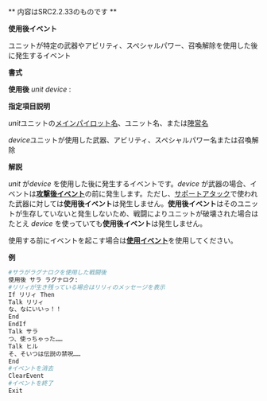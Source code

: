 ** 内容はSRC2.2.33のものです **

**使用後イベント**

ユニットが特定の武器やアビリティ、スペシャルパワー、召喚解除を使用した後に発生するイベント

**書式**

**使用後** *unit device* :

**指定項目説明**

*unit*ユニットの[メインパイロット名](メインパイロット名.md)、ユニット名、または[陣営名](陣営名.md)

*device*ユニットが使用した武器、アビリティ、スペシャルパワー名または召喚解除

**解説**

*unit* が*device* を使用した後に発生するイベントです。*device* が武器の場合、イベントは[**攻撃後イベント**](攻撃後イベント.md)の前に発生します。ただし、[サポートアタック](サポートアタック.md)で使われた武器に対しては**使用後イベント**は発生しません。**使用後イベント**はそのユニットが生存していないと発生しないため、戦闘によりユニットが破壊された場合はたとえ *device* を使っていても**使用後イベント**は発生しません。

使用する前にイベントを起こす場合は[**使用イベント**](使用イベント.md)を使用してください。

**例**
```sh
#サラがラグナロクを使用した戦闘後
使用後 サラ ラグナロク:
#リリィが生き残っている場合はリリィのメッセージを表示
If リリィ Then
Talk リリィ
な、なにいいっ！！
End
EndIf
Talk サラ
つ、使っちゃった……
Talk ヒル
そ、そいつは伝説の禁呪……
End
#イベントを消去
ClearEvent
#イベントを終了
Exit
```

